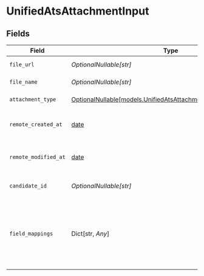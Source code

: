 # UnifiedAtsAttachmentInput


## Fields

| Field                                                                                                                    | Type                                                                                                                     | Required                                                                                                                 | Description                                                                                                              | Example                                                                                                                  |
| ------------------------------------------------------------------------------------------------------------------------ | ------------------------------------------------------------------------------------------------------------------------ | ------------------------------------------------------------------------------------------------------------------------ | ------------------------------------------------------------------------------------------------------------------------ | ------------------------------------------------------------------------------------------------------------------------ |
| `file_url`                                                                                                               | *OptionalNullable[str]*                                                                                                  | :heavy_minus_sign:                                                                                                       | The URL of the file                                                                                                      | https://example.com/file.pdf                                                                                             |
| `file_name`                                                                                                              | *OptionalNullable[str]*                                                                                                  | :heavy_minus_sign:                                                                                                       | The name of the file                                                                                                     | file.pdf                                                                                                                 |
| `attachment_type`                                                                                                        | [OptionalNullable[models.UnifiedAtsAttachmentInputAttachmentType]](../models/unifiedatsattachmentinputattachmenttype.md) | :heavy_minus_sign:                                                                                                       | The type of the file                                                                                                     | RESUME                                                                                                                   |
| `remote_created_at`                                                                                                      | [date](https://docs.python.org/3/library/datetime.html#date-objects)                                                     | :heavy_minus_sign:                                                                                                       | The remote creation date of the attachment                                                                               | 2024-10-01T12:00:00Z                                                                                                     |
| `remote_modified_at`                                                                                                     | [date](https://docs.python.org/3/library/datetime.html#date-objects)                                                     | :heavy_minus_sign:                                                                                                       | The remote modification date of the attachment                                                                           | 2024-10-01T12:00:00Z                                                                                                     |
| `candidate_id`                                                                                                           | *OptionalNullable[str]*                                                                                                  | :heavy_minus_sign:                                                                                                       | The UUID of the candidate                                                                                                | 801f9ede-c698-4e66-a7fc-48d19eebaa4f                                                                                     |
| `field_mappings`                                                                                                         | Dict[str, *Any*]                                                                                                         | :heavy_minus_sign:                                                                                                       | The custom field mappings of the object between the remote 3rd party & Panora                                            | {<br/>"fav_dish": "broccoli",<br/>"fav_color": "red"<br/>}                                                               |